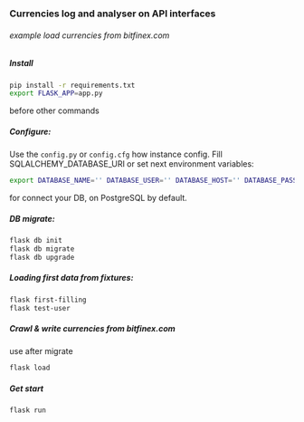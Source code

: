 ### Currencies log and analyser on API interfaces
###### example load currencies from bitfinex.com

##### Install  
```sh  
pip install -r requirements.txt  
export FLASK_APP=app.py  
```  
before other commands
  
##### Configure:
Use the `config.py` or `config.cfg` how instance config.
Fill SQLALCHEMY_DATABASE_URI or set next environment variables:
```sh
export DATABASE_NAME='' DATABASE_USER='' DATABASE_HOST='' DATABASE_PASSWORD='''
```  
for connect your DB, on PostgreSQL by default.


##### DB migrate:
```sh
flask db init  
flask db migrate  
flask db upgrade
```

##### Loading first data from fixtures:
```sh
flask first-filling
flask test-user
```
 
##### Crawl & write currencies from bitfinex.com

use after migrate
  
```sh  
flask load
```

##### Get start
```sh
flask run
```